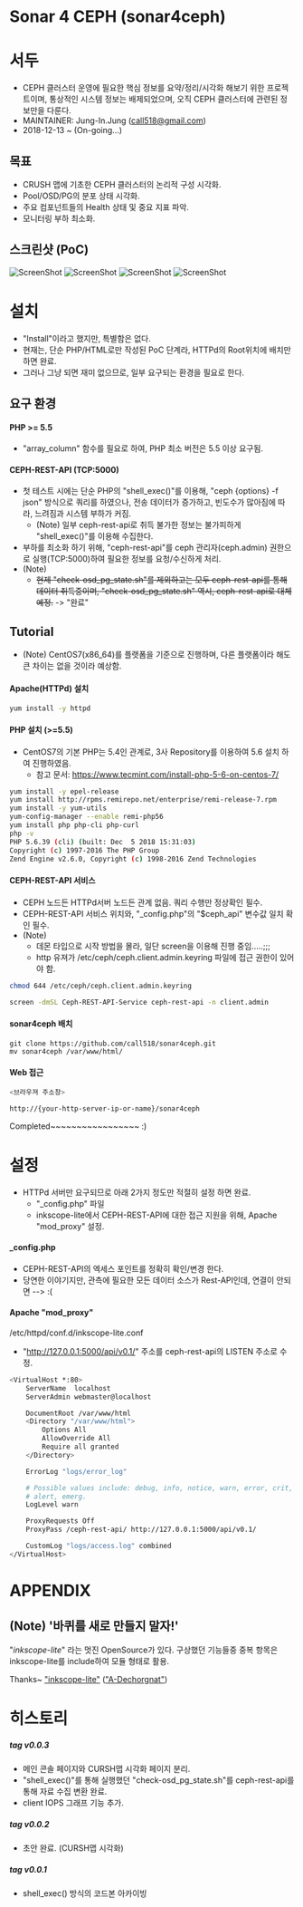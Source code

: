 Sonar 4 CEPH (sonar4ceph)
================================


서두
================================

* CEPH 클러스터 운영에 필요한 핵심 정보를 요약/정리/시각화 해보기 위한 프로젝트이며, 통상적인 시스템 정보는 배제되었으며, 오직 CEPH 클러스터에 관련된 정보만을 다룬다.
* MAINTAINER: Jung-In.Jung (call518@gmail.com)
* 2018-12-13 ~ (On-going...)

## 목표

* CRUSH 맵에 기초한 CEPH 클러스터의 논리적 구성 시각화.
* Pool/OSD/PG의 분포 상태 시각화.
* 주요 컴포넌트들의 Health 상태 및 중요 지표 파악.
* 모니터링 부하 최소화.

## 스크린샷 (PoC)

![ScreenShot](README/show-physical.png?raw=true)
![ScreenShot](README/cluster-bw.png?raw=true)
![ScreenShot](README/showDistributionPGs.png?raw=true)
![ScreenShot](README/poolspgsosds.png?raw=true)

설치
================================

* "Install"이라고 했지만, 특별함은 없다.
* 현재는, 단순 PHP/HTML로만 작성된 PoC 단계라, HTTPd의 Root위치에 배치만 하면 완료.
* 그러나 그냥 되면 재미 없으므로, 일부 요구되는 환경을 필요로 한다.


## 요구 환경

#### PHP >= 5.5

* "array_column" 함수를 필요로 하여, PHP 최소 버전은 5.5 이상 요구됨.


#### CEPH-REST-API (TCP:5000)

* 첫 테스트 시에는 단순 PHP의 "shell_exec()"를 이용해, "ceph {options} -f json" 방식으로 쿼리를 하였으나, 전송 데이터가 증가하고, 빈도수가 많아짐에 따라, 느려짐과 시스템 부하가 커짐.
  * (Note) 일부 ceph-rest-api로 취득 불가한 정보는 불가피하게 "shell_exec()"를 이용해 수집한다.
* 부하를 최소화 하기 위해, "ceph-rest-api"를 ceph 관리자(ceph.admin) 권한으로 실행(TCP:5000)하여 필요한 정보를 요청/수신하게 처리.
* (Note)
  * <del>현제 "check-osd_pg_state.sh"를 제외하고는 모두 ceph-rest-api를 통해 데이터 취득중이며, "check-osd_pg_state.sh" 역시, ceph-rest-api로 대체 예정.</del> -> "완료"


## Tutorial

* (Note) CentOS7(x86_64)를 플랫폼을 기준으로 진행하며, 다른 플랫폼이라 해도 큰 차이는 없을 것이라 예상함.

#### Apache(HTTPd) 설치

```bash
yum install -y httpd
```

#### PHP 설치 (>=5.5)

* CentOS7의 기본 PHP는 5.4인 관계로, 3사 Repository를 이용하여 5.6 설치 하여 진행하였음.
  * 참고 문서: https://www.tecmint.com/install-php-5-6-on-centos-7/

```bash
yum install -y epel-release
yum install http://rpms.remirepo.net/enterprise/remi-release-7.rpm
yum install -y yum-utils
yum-config-manager --enable remi-php56
yum install php php-cli php-curl
php -v
PHP 5.6.39 (cli) (built: Dec  5 2018 15:31:03) 
Copyright (c) 1997-2016 The PHP Group
Zend Engine v2.6.0, Copyright (c) 1998-2016 Zend Technologies
```

#### CEPH-REST-API 서비스

* CEPH 노드든 HTTPd서버 노드든 관계 없음. 쿼리 수행만 정상확인 필수.
* CEPH-REST-API 서비스 위치와, "_config.php"의 "$ceph_api" 변수값 일치 확인 필수.
* (Note)
  * 데몬 타입으로 시작 방법을 몰라, 일단 screen을 이용해 진행 중임.....;;;
  * http 유져가 /etc/ceph/ceph.client.admin.keyring 파일에 접근 권한이 있어야 함.

```bash
chmod 644 /etc/ceph/ceph.client.admin.keyring

screen -dmSL Ceph-REST-API-Service ceph-rest-api -n client.admin
```

#### sonar4ceph 배치

```
git clone https://github.com/call518/sonar4ceph.git
mv sonar4ceph /var/www/html/
```

#### Web 접근

```bash
<브라우져 주소창>

http://{your-http-server-ip-or-name}/sonar4ceph
```


Completed~~~~~~~~~~~~~~~~~ :)


설정
================================

* HTTPd 서버만 요구되므로 아래 2가지 정도만 적절히 설정 하면 완료.
  * "_config.php" 파일
  * inkscope-lite에서 CEPH-REST-API에 대한 접근 지원을 위해, Apache "mod_proxy" 설정.

#### _config.php

* CEPH-REST-API의 엑세스 포인트를 정확히 확인/변경 한다.
* 당연한 이야기지만, 관측에 필요한 모든 데이터 소스가 Rest-API인데, 연결이 안되면 --> :(

#### Apache "mod_proxy"

/etc/httpd/conf.d/inkscope-lite.conf

* "http://127.0.0.1:5000/api/v0.1/" 주소를 ceph-rest-api의 LISTEN 주소로 수정.

```bash
<VirtualHost *:80>
    ServerName  localhost
    ServerAdmin webmaster@localhost

    DocumentRoot /var/www/html
    <Directory "/var/www/html">
        Options All
        AllowOverride All
        Require all granted
    </Directory>

    ErrorLog "logs/error_log"

    # Possible values include: debug, info, notice, warn, error, crit,
    # alert, emerg.
    LogLevel warn

    ProxyRequests Off
    ProxyPass /ceph-rest-api/ http://127.0.0.1:5000/api/v0.1/

    CustomLog "logs/access.log" combined
</VirtualHost>
```

APPENDIX
================================

## (Note) '바퀴를 새로 만들지 말자!'

"*inkscope-lite*" 라는 멋진 OpenSource가 있다. 구상했던 기능들중 중복 항목은 inkscope-lite를 include하여 모듈 형태로 활용.

Thanks~ ["inkscope-lite"](https://github.com/A-Dechorgnat/inkscope-lite) (["A-Dechorgnat"](https://github.com/A-Dechorgnat/inkscope-lite/commits?author=A-Dechorgnat))


히스토리
================================


##### tag v0.0.3

* 메인 콘솔 페이지와 CURSH맵 시각화 페이지 분리.
* "shell_exec()"를 통해 실행했던 "check-osd_pg_state.sh"를 ceph-rest-api를 통해 자료 수집 변환 완료.
* client IOPS 그래프 기능 추가.


##### tag v0.0.2

* 초안 완료. (CURSH맵 시각화)

##### tag v0.0.1

* shell_exec() 방식의 코드본 아카이빙
